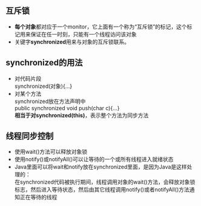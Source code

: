 ## 互斥锁
- **每个对象**都对应于一个monitor，它上面有一个称为“互斥锁”的标记，这个标记用来保证在任一时刻，只能有一个线程访问该对象
- 关键字**synchronized**用来与对象的互斥锁联系。

## synchronized的用法
- 对代码片段  
synchronized(对象){...}  
- 对某个方法  
synchronized放在方法声明中  
public synchronized void push(char c){...}  
**相当于对synchronized(this)**，表示整个方法为同步方法

## 线程同步控制
- 使用wait()方法可以释放对象锁
- 使用notify()或notifyAll()可以让等待的一个或所有线程进入就绪状态
- Java里面可以将wait和notify放在synchronized里面，是因为Java是这样处理的：  
在synchronized代码被执行期间，线程调用对象的wait()方法，会释放对象锁标志，然后进入等待状态，然后由其它线程调用notify()或者notifyAll()方法通知正在等待的线程
